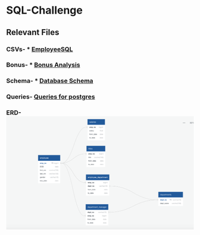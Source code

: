 # SQL-Challenge

## Relevant Files

### CSVs- * [EmployeeSQL](EmployeeSQL)

### Bonus- * [Bonus Analysis](bonus.ipynb)

### Schema- * [Database Schema](schema.sql)

### Queries- [Queries for postgres](queries.sql)

### ERD- ![ERD](ERD.png "ERD")

